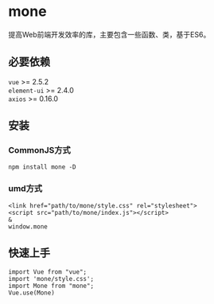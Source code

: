 # mone

提高Web前端开发效率的库，主要包含一些函数、类，基于ES6。


## 必要依赖
`vue` >= 2.5.2 <br>
`element-ui` >= 2.4.0 <br>
`axios` >= 0.16.0

## 安装
### CommonJS方式
```
npm install mone -D
```

### umd方式
```
<link href="path/to/mone/style.css" rel="stylesheet">
<script src="path/to/mone/index.js"></script>
&
window.mone
```

## 快速上手

```
import Vue from "vue";
import 'mone/style.css';
import Mone from "mone";
Vue.use(Mone)
```
